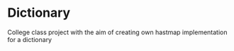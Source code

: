 # Dictionary
College class project with the aim of creating own hastmap implementation for a dictionary
